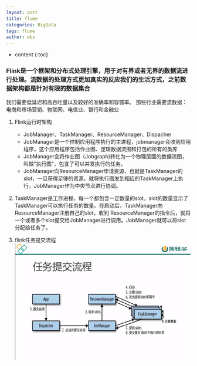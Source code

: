 ```yaml
---
layout: post
title: flume
categories: BigData
tags: flume
author: wbs
---
```


* content
{:toc}

### Flink是一个框架和分布式处理引擎，用于对有界或者无界的数据流进行处理。流数据的处理方式更加真实的反应我们的生活方式，之前数据架构都是针对有限的数据集合
我们需要低延迟和高吞吐量以及较好的准确率和容错率。
那些行业需要流数据：电商和市场营销、物联网、电信业、银行和金融业
1. Flink运行时架构
    * JobManager、TaskManager、ResourceManager、Dispacher
    * JobManager是一个控制应用程序执行的主进程，jobmanager会收到应用程序，这个应用程序包括作业图、逻辑数据流图和打包的所有的类库
    * JobManager会将作业图（Jobgraph)转化为一个物理层面的数据流图，叫做”执行图“，包含了可以并发执行的任务。
    * JobManager向ResourceManager申请资源，也就是TaskManager的slot，一旦获得足够的资源，就将执行图发到相应的TaskManager上执行，JobManager作为中央节点进行协调。






2. TaskManager是工作进程，每一个都包含一定数量的slot，slot的数量显示了TaskManager可以执行任务的数量。在启动后，TaskManager向ResourceManager注册自己的slot，收到
ResourceManager的指令后，就将一个或者多个slot提交给JobManager进行调用。JobManager就可以将slot分配给任务了。
3. flink任务提交流程
![image](../images/flink-learn/flinkjob提交的流程.PNG)

